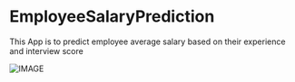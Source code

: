 # EmployeeSalaryPrediction
This App is to predict employee average salary based on their experience and interview score


![IMAGE](../main/img.png)
